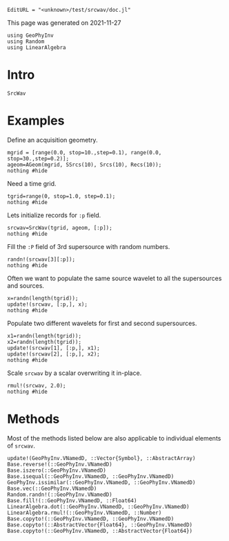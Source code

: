 ```@meta
EditURL = "<unknown>/test/srcwav/doc.jl"
```

This page was generated on 2021-11-27

````@example doc
using GeoPhyInv
using Random
using LinearAlgebra
````

# Intro

```@docs
SrcWav
```

# Examples
Define an acquisition geometry.

````@example doc
mgrid = [range(0.0, stop=10.,step=0.1), range(0.0, stop=30.,step=0.2)];
ageom=AGeom(mgrid, SSrcs(10), Srcs(10), Recs(10));
nothing #hide
````

Need a time grid.

````@example doc
tgrid=range(0, stop=1.0, step=0.1);
nothing #hide
````

Lets initialize records for `:p` field.

````@example doc
srcwav=SrcWav(tgrid, ageom, [:p]);
nothing #hide
````

Fill the `:P` field of 3rd supersource with random numbers.

````@example doc
randn!(srcwav[3][:p]);
nothing #hide
````

Often we want to populate the same source wavelet to all
the supersources and sources.

````@example doc
x=randn(length(tgrid));
update!(srcwav, [:p,], x);
nothing #hide
````

Populate two different wavelets for first and second supersources.

````@example doc
x1=randn(length(tgrid));
x2=randn(length(tgrid));
update!(srcwav[1], [:p,], x1);
update!(srcwav[2], [:p,], x2);
nothing #hide
````

Scale `srcwav` by a scalar overwriting it in-place.

````@example doc
rmul!(srcwav, 2.0);
nothing #hide
````

# Methods
Most of the methods listed below are also applicable to individual elements of `srcwav`.

```@docs
update!(GeoPhyInv.VNamedD, ::Vector{Symbol}, ::AbstractArray)
Base.reverse!(::GeoPhyInv.VNamedD)
Base.iszero(::GeoPhyInv.VNamedD)
Base.isequal(::GeoPhyInv.VNamedD, ::GeoPhyInv.VNamedD)
GeoPhyInv.issimilar(::GeoPhyInv.VNamedD, ::GeoPhyInv.VNamedD)
Base.vec(::GeoPhyInv.VNamedD)
Random.randn!(::GeoPhyInv.VNamedD)
Base.fill!(::GeoPhyInv.VNamedD, ::Float64)
LinearAlgebra.dot(::GeoPhyInv.VNamedD, ::GeoPhyInv.VNamedD)
LinearAlgebra.rmul!(::GeoPhyInv.VNamedD, ::Number)
Base.copyto!(::GeoPhyInv.VNamedD, ::GeoPhyInv.VNamedD)
Base.copyto!(::AbstractVector{Float64}, ::GeoPhyInv.VNamedD)
Base.copyto!(::GeoPhyInv.VNamedD, ::AbstractVector{Float64})
```

